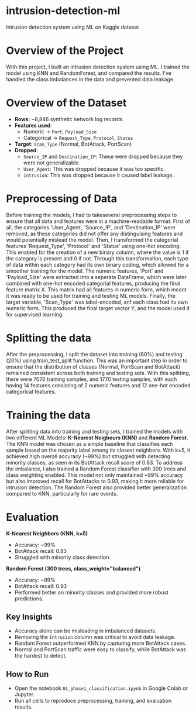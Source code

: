 # intrusion-detection-ml
Intrusion detection system using ML on Kaggle dataset

# Overview of the Project
With this project, I built an intrusion detection system using ML. I trained the model using KNN and RandomForest, and compared the results. I've handled the class imbalances in the data and prevented data leakage.

# Overview of the Dataset
- **Rows**: ~8,846 synthetic network log records.  
- **Features used**:  
  - Numeric → `Port`, `Payload_Size`  
  - Categorical → `Request_Type`, `Protocol`, `Status`  
- **Target**: `Scan_Type` (Normal, BotAttack, PortScan)  
- **Dropped**:  
  - `Source_IP` and `Destination_IP`: These were dropped because they were not generalizable.
  - `User_Agent`: This was dropped because it was too specific.
  - `Intrusion`: This was dropped because it caused label leakage.
 
# Preprocessing of Data
Before training the models, I had to takeseveral preprocessing steps to ensure that all data and features were in a machine-readable format. First of all, the categories 'User_Agent', 'Source_IP', and 'Destination_IP' were removed, as these categories did not offer any distinguising features and would potentially mislead the model. 
Then, I transformed the categorial features 'Request_Type', 'Protocol' and 'Status' using one-hot encoding. This enabled for the creation of a new binary column, where the value is 1 if the category is present and 0 if not. Through this transformation, each type of data within each category had its own binary coding, which allowed for a smoother training for the model.
The numeric features, 'Port' and 'Payload_Size' were extracted into a seperate DataFrame, which were later combined with one-hot encoded categorial features, producing the final feature matrix X. This matrix had all features in numeric form, which meant it was ready to be used for training and testing ML models. 
Finally, the target variable, 'Scan_Type' was label-encoded, anf each class had its own numeric form. This produced the final target vector Y, and the model used it for supervised learning. 

# Splitting the data
After the preprocessing, I split the dataset into training (80%) and testing (20%) using train_test_split function. This was an important step in order to ensure that the distribution of classes (Normal, PortScan and BotAttack) remained consistent across both training and testing sets. With this splitting, there were 7076 training samples, and 1770 testing samples, with each having 14 features consisting of 2 numeric features and 12 one-hot encoded categorical features.

# Training the data 
After splitting data into training and testing sets, I trained the models with two different ML Models: **K-Nearest Neigbours (KNN)** and **Random Forest**. The KNN model was chosen as a simple baseline that classifies each sample based on the majority label among its closest neighbors. With k=5, it achieved high overall accuracy (~99%) but struggled with detecting minority classes, as seen in its BotAttack recall score of 0.83. To address the imbalance, I also trained a Random Forest classifier with 300 trees and class weighting enabled. This model not only maintained ~99% accuracy but also improved recall for BotAttacks to 0.93, making it more reliable for intrusion detection. The Random Forest also provided better generalization compared to KNN, particularly for rare events.

# Evaluation
**K-Nearest Neighbors (KNN, k=5)**  
- Accuracy: ~99%  
- BotAttack recall: 0.83  
- Struggled with minority class detection.  

**Random Forest (300 trees, class_weight="balanced")**  
- Accuracy: ~99%  
- BotAttack recall: 0.93  
- Performed better on minority classes and provided more robust predictions.

## Key Insights
- Accuracy alone can be misleading in imbalanced datasets.  
- Removing the `Intrusion` column was critical to avoid data leakage.  
- Random Forest outperformed KNN by capturing more BotAttack cases.  
- Normal and PortScan traffic were easy to classify, while BotAttack was the hardest to detect.

## How to Run
- Open the notebook `01_phase1_classification.ipynb` in Google Colab or Jupyter.  
- Run all cells to reproduce preprocessing, training, and evaluation results.
